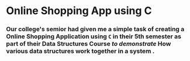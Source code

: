 # Online Shopping App using C

### Our college's semior had given me a simple task of creating a Online Shopping Application using `C` in their 5th semester as part of their Data Structures Course _to demonstrate_ **How various data structures work together in a system** .
